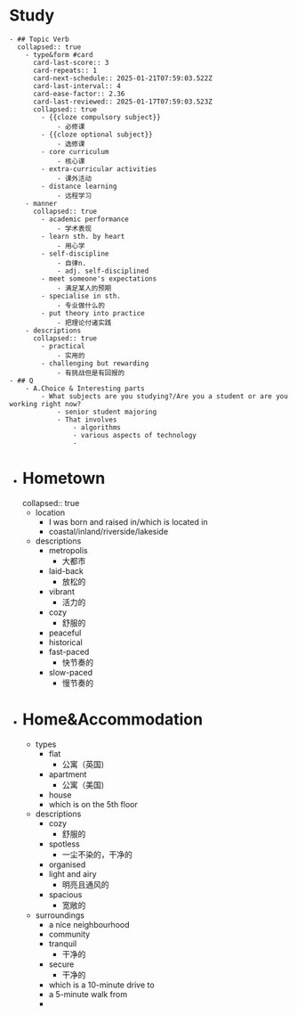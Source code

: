 # Study
	- ## Topic Verb
	  collapsed:: true
		- type&form #card
		  card-last-score:: 3
		  card-repeats:: 1
		  card-next-schedule:: 2025-01-21T07:59:03.522Z
		  card-last-interval:: 4
		  card-ease-factor:: 2.36
		  card-last-reviewed:: 2025-01-17T07:59:03.523Z
		  collapsed:: true
			- {{cloze compulsory subject}}
				- 必修课
			- {{cloze optional subject}}
				- 选修课
			- core curriculum
				- 核心课
			- extra-curricular activities
				- 课外活动
			- distance learning
				- 远程学习
		- manner
		  collapsed:: true
			- academic performance
				- 学术表现
			- learn sth. by heart
				- 用心学
			- self-discipline
				- 自律n.
				- adj. self-disciplined
			- meet someone's expectations
				- 满足某人的预期
			- specialise in sth.
				- 专业做什么的
			- put theory into practice
				- 把理论付诸实践
		- descriptions
		  collapsed:: true
			- practical
				- 实用的
			- challenging but rewarding
				- 有挑战但是有回报的
	- ## Q
		- A.Choice & Interesting parts
			- What subjects are you studying?/Are you a student or are you working right now?
				- senior student majoring
				- That involves
					- algorithms
					- various aspects of technology
					-
- # Hometown
  collapsed:: true
	- location
		- I was born and raised in/which is located in
		- coastal/inland/riverside/lakeside
	- descriptions
		- metropolis
			- 大都市
		- laid-back
			- 放松的
		- vibrant
			- 活力的
		- cozy
			- 舒服的
		- peaceful
		- historical
		- fast-paced
			- 快节奏的
		- slow-paced
			- 慢节奏的
- # Home&Accommodation
	- types
		- flat
			- 公寓（英国)
		- apartment
			- 公寓（美国)
		- house
		- which is on the 5th floor
	- descriptions
		- cozy
			- 舒服的
		- spotless
			- 一尘不染的，干净的
		- organised
		- light and airy
			- 明亮且通风的
		- spacious
			- 宽敞的
	- surroundings
		- a nice neighbourhood
		- community
		- tranquil
			- 干净的
		- secure
			- 干净的
		- which is a 10-minute drive to
		- a 5-minute walk from
		-